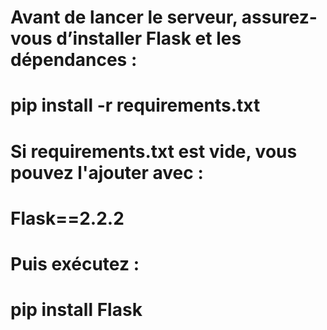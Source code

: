 # Avant de lancer le serveur, assurez-vous d’installer Flask et les dépendances :
# pip install -r requirements.txt
# Si requirements.txt est vide, vous pouvez l'ajouter avec :
# Flask==2.2.2
# Puis exécutez :
# pip install Flask
